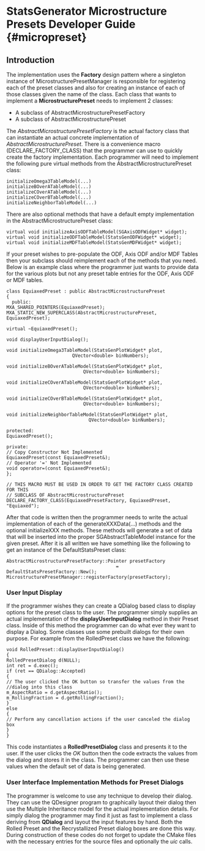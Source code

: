 StatsGenerator Microstructure Presets Developer Guide {#micropreset}
===========


## Introduction
The implementation uses the **Factory** design pattern where a singleton instance of MicrostructurePresetManager is responsible for registering each of the preset classes and also for creating an instance of each of those classes given the name of the class. Each class that wants to implement a **MicrostructurePreset** needs to implement 2 classes:
- A subclass of AbstractMicrostructurePresetFactory
- A subclass of AbstractMicrostructurePreset

The _AbstractMicrostructurePresetFactory_ is the actual factory class that can instantiate an actual concrete implementation of _AbstractMicrostructurePreset_. There is a convenience macro (DECLARE_FACTORY_CLASS) that the programmer can use to quickly create the factory implementation. Each programmer will need to implement the following pure virtual methods from the AbstractMicrostructurePreset class:

    initializeOmega3TableModel(...)
    initializeBOverATableModel(...)
    initializeCOverATableModel(...)
    initializeCOverBTableModel(...)
    initializeNeighborTableModel(...)


There are also optional methods that have a default empty implementation in the AbstractMicrostructurePreset class:

    virtual void initializeAxisODFTableModel(SGAxisODFWidget* widget);
    virtual void initializeODFTableModel(StatsGenODFWidget* widget);
    virtual void initializeMDFTableModel(StatsGenMDFWidget* widget);


If your preset wishes to pre-populate the ODF, Axis ODF and/or MDF Tables then your subclass should reimplement each of the methods that you need. Below is an example class where the programmer just wants to provide data for the various plots but not any preset table entries for the ODF, Axis ODF or MDF tables.

    class EquiaxedPreset : public AbstractMicrostructurePreset
    {
      public:
    MXA_SHARED_POINTERS(EquiaxedPreset);
    MXA_STATIC_NEW_SUPERCLASS(AbstractMicrostructurePreset, EquiaxedPreset);

    virtual ~EquiaxedPreset();

    void displayUserInputDialog();

    void initializeOmega3TableModel(StatsGenPlotWidget* plot,
                            QVector<double> binNumbers);

    void initializeBOverATableModel(StatsGenPlotWidget* plot,
                                QVector<double> binNumbers);

    void initializeCOverATableModel(StatsGenPlotWidget* plot,
                                QVector<double> binNumbers);

    void initializeCOverBTableModel(StatsGenPlotWidget* plot,
                                QVector<double> binNumbers);

    void initializeNeighborTableModel(StatsGenPlotWidget* plot,
                                  QVector<double> binNumbers);

    protected:
    EquiaxedPreset();

    private:
    // Copy Constructor Not Implemented
    EquiaxedPreset(const EquiaxedPreset&);
    // Operator '=' Not Implemented
    void operator=(const EquiaxedPreset&);
    };
    
    // THIS MACRO MUST BE USED IN ORDER TO GET THE FACTORY CLASS CREATED FOR THIS
    // SUBCLASS OF AbstractMicrostructurePreset
    DECLARE_FACTORY_CLASS(EquiaxedPresetFactory, EquiaxedPreset, "Equiaxed");


After that code is written then the programmer needs to write the actual implementation of each of the generateXXXData(...) methods and the optional initializeXXX methods. These methods will generate a set of data that will be inserted into the proper SGAbstractTableModel instance for the given preset. After it is all written we have something like the following to get an instance of the DefaultStatsPreset class:


    AbstractMicrostructurePresetFactory::Pointer presetFactory
                                            = DefaultStatsPresetFactory::New();
    MicrostructurePresetManager::registerFactory(presetFactory);


###  User Input Display
If the programmer wishes they can create a QDialog based class to display options for the preset class to the user. The programmer simply supplies an actual implementation of the **displayUserInputDialog** method in their Preset class. Inside of this method the programmer can do what ever they want to display a Dialog. Some classes use some prebuilt dialogs for their own purpose. For example from the RolledPreset class we have the following:


    void RolledPreset::displayUserInputDialog()
    {
    RolledPresetDialog d(NULL);
    int ret = d.exec();
    if (ret == QDialog::Accepted)
    {
    // The user clicked the OK button so transfer the values from the
    //dialog into this class
    m_AspectRatio = d.getAspectRatio();
    m_RollingFraction = d.getRollingFraction();
    }
    else
    {
    // Perform any cancellation actions if the user canceled the dialog box
    }
    }


This code instantiates a **RolledPresetDialog** class and presents it to the user. If the user clicks the _OK_ button then the code extracts the values from the dialog and stores it in the class. The programmer can then use these values when the default set of data is being generated.

### User Interface Implementation Methods for Preset Dialogs
The programmer is welcome to use any technique to develop their dialog. They can use the QDesigner program to graphically layout their dialog then use the Multiple Inheritance model for the actual implementation details. For simply dialog the programmer may find it just as fast to implement a class deriving from **QDialog** and layout the input features by hand. Both the Rolled Preset and the Recrystallized Preset dialog boxes are done this way. During construction of these codes do not forget to update the CMake files with the necessary entries for the source files and optionally the _uic_ calls.

 








